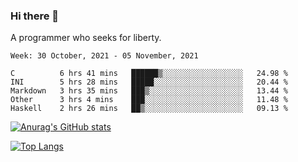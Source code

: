 ### Hi there 👋

<!--
**shejialuo/shejialuo** is a ✨ _special_ ✨ repository because its `README.md` (this file) appears on your GitHub profile.

Here are some ideas to get you started:

- 🔭 I’m currently working on ...
- 🌱 I’m currently learning ...
- 👯 I’m looking to collaborate on ...
- 🤔 I’m looking for help with ...
- 💬 Ask me about ...
- 📫 How to reach me: ...
- 😄 Pronouns: ...
- ⚡ Fun fact: ...
-->

A programmer who seeks for liberty.

<!--START_SECTION:waka-->
```text
Week: 30 October, 2021 - 05 November, 2021

C          6 hrs 41 mins   ██████▒░░░░░░░░░░░░░░░░░░   24.98 % 
INI        5 hrs 28 mins   █████░░░░░░░░░░░░░░░░░░░░   20.44 % 
Markdown   3 hrs 35 mins   ███▒░░░░░░░░░░░░░░░░░░░░░   13.44 % 
Other      3 hrs 4 mins    ███░░░░░░░░░░░░░░░░░░░░░░   11.48 % 
Haskell    2 hrs 26 mins   ██▒░░░░░░░░░░░░░░░░░░░░░░   09.13 % 
```
<!--END_SECTION:waka-->

[![Anurag's GitHub stats](https://github-readme-stats.vercel.app/api?username=shejialuo&show_icons=true&theme=dracula)](https://github.com/anuraghazra/github-readme-stats)

[![Top Langs](https://github-readme-stats.vercel.app/api/top-langs/?username=shejialuo&layout=compact)](https://github.com/anuraghazra/github-readme-stats)
